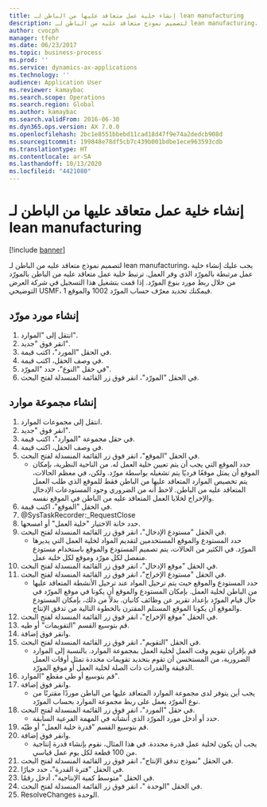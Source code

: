 ```yaml
---
title: إنشاء خلية عمل متعاقد عليها من الباطن لـ lean manufacturing
description: لتصميم نموذج متعاقد عليه من الباطن لـ lean manufacturing، يجب عليك إنشاء خلية عمل مرتبطة بالمورّد الذي وفر العمل.
author: cvocph
manager: tfehr
ms.date: 06/23/2017
ms.topic: business-process
ms.prod: ''
ms.service: dynamics-ax-applications
ms.technology: ''
audience: Application User
ms.reviewer: kamaybac
ms.search.scope: Operations
ms.search.region: Global
ms.author: kamaybac
ms.search.validFrom: 2016-06-30
ms.dyn365.ops.version: AX 7.0.0
ms.openlocfilehash: 2bc1e8551bbebd11cad18d47f9e74a2dedcb908d
ms.sourcegitcommit: 199848e78df5cb7c439b001bdbe1ece963593cdb
ms.translationtype: HT
ms.contentlocale: ar-SA
ms.lasthandoff: 10/13/2020
ms.locfileid: "4421080"
---
```

# <a name="create-a-subcontracted-work-cell-for-lean-manufacturing"></a>إنشاء خلية عمل متعاقد عليها من الباطن لـ lean manufacturing

[!include [banner](../../includes/banner.md)]

لتصميم نموذج متعاقد عليه من الباطن لـ lean manufacturing، يجب عليك إنشاء خلية عمل مرتبطة بالمورّد الذي وفر العمل. ترتبط خلية عمل متعاقد عليه من الباطن بالمورّد من خلال ربط مورد بنوع المورّد. إذا قمت بتشغيل هذا التسجيل في شركة العرض التوضيحي USMF، فيمكنك تحديد معرّف حساب المورّد 1002 والموقع 1.


## <a name="create-a-vendor-resource"></a>إنشاء مورد مورّد
1. انتقل إلى "الموارد".
2. انقر فوق "جديد".
3. في الحقل "المورد"، اكتب قيمة.
4. في وصف الحقل، اكتب قيمة.
5. في حقل "النوع"، حدد "المورّد".
6. في الحقل "المورّد‬"، انقر فوق زر القائمة المنسدلة لفتح البحث.

## <a name="create-the-resource-group"></a>إنشاء مجموعة موارد
1. انتقل إلى مجموعات الموارد.
2. انقر فوق "جديد".
3. في حقل مجموعة "الموارد"، اكتب قيمة.
4. في وصف الحقل، اكتب قيمة.
5. في الحقل "الموقع"، انقر فوق زر القائمة المنسدلة لفتح البحث.
    * حدد الموقع التي يجب أن يتم تعيين خلية العمل له. من الناحية النظرية، بإمكان الموقع أن يمثل موقعًا فرديًا يتم تشغيله بواسطة مورّد. ولكن، في معظم الحالات، يتم تخصيص الموارد المتعاقد عليها من الباطن فقط للموقع الذي طلب العمل المتعاقد عليه من الباطن. لاحظ أنه من الضروري وجود المستودعات الإدخال والإخراج لخلايا العمل المتعاقد عليه من الباطن في الموقع نفسه.  
6. في الحقل "الموقع"، اكتب قيمة.
7. @SysTaskRecorder:_RequestClose
8. حدد خانة الاختيار "خلية العمل" أو امسحها.
9. في الحقل "مستودع الإدخال"، انقر فوق زر القائمة المنسدلة لفتح البحث.
    * حدد المستودع والموقع المستخدمين لتقديم المواد لخلية العمل التي يديرها المورّد. في الكثير من الحالات، يتم تصميم المستودع والموقع باستخدام مستودع منفصل لكل مورّد وموقع لكل خلية عمل.  
10. في الحقل "موقع الإدخال"، انقر فوق زر القائمة المنسدلة لفتح البحث.
11. في الحقل "مستودع الإخراج"، انقر فوق زر القائمة المنسدلة لفتح البحث.
    * حدد المستودع والموقع حيث يتم ترحيل المواد عند ترحيل الأنشطة المتعاقد عليها من الباطن لخلية العمل. بإمكان المستودع والموقع أن يكونا في موقع المورّد في حال قيام المورّد بإعداد تقرير عن وظائف كانبان. بدلاً من ذلك، بإمكان المستودع والموقع أن يكونا الموقع المستلم المقترن بالخطوة التالية من تدفق الإنتاج.  
12. في الحقل "موقع الإخراج"، انقر فوق زر القائمة المنسدلة لفتح البحث.
13. قم بتوسيع القسم "التقويمات" أو طيه.
14. وانقر فوق إضافة.
15. في الحقل "التقويم"، انقر فوق زر القائمة المنسدلة لفتح البحث.
    * قم بإقران تقويم وقت العمل لخلية العمل بمجموعة الموارد. بالنسبة إلى الموارد الضرورية، من المستحسن أن تقوم بتحديد تقويمات محددة تمثل أوقات العمل الدقيقة والقدرات ذات الصلة لخلية العمل أو موقع المورّد.  
16. قم بتوسيع أو طي مقطع "الموارد".
17. وانقر فوق إضافة.
    * يجب أين يتوفر لدى مجموعة الموارد المتعاقد عليها من الباطن موردًا مقترنًا من نوع المورّد يعمل على ربط مجموعة الموارد بحساب المورّد.  
18. في حقل "المورد"، انقر فوق زر القائمة المنسدلة لفتح البحث.
    * حدد أو أدخل مورد المورّد الذي أنشأته في المهمة الفرعية السابقة.  
19. ‏‫قم بتوسيع القسم "قدرة خلية العمل‬‬" أو طيّه.
20. وانقر فوق إضافة.
    * يجب أن يكون لخلية عمل قدرة محددة. في هذا المثال، نقوم بإنشاء قدرة إنتاجية من 100 قطعة لكل يوم عمل قياسي.  
21. في الحقل "نموذج تدفق الإنتاج"، انقر فوق زر القائمة المنسدلة لفتح البحث.
22. في الحقل "فترة القدرة"، حدد خيارًا.
23. في الحقل "متوسط كمية الإنتاجية"، أدخل رقمًا.
24. في الحقل "الوحدة ‬‬"، انقر فوق زر القائمة المنسدلة لفتح البحث.
25. ResolveChanges الوحدة.

